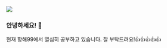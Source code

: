<img src="https://img.shields.io/badge/Node.js-339933?style=flat-square&logo=Node.js&logoColor=white"/>



### 안녕하세요! 👋

현재 항해99에서 열심히 공부하고 있습니다.
잘 부탁드려요!👍👍👍👍👍

<!--
**hakseon-yoo/hakseon-yoo** is a ✨ _special_ ✨ repository because its `README.md` (this file) appears on your GitHub profile.

Here are some ideas to get you started:

- 🔭 I’m currently working on ...
- 🌱 I’m currently learning ...
- 👯 I’m looking to collaborate on ...
- 🤔 I’m looking for help with ...
- 💬 Ask me about ...
- 📫 How to reach me: ...
- 😄 Pronouns: ...
- ⚡ Fun fact: ...
-->

